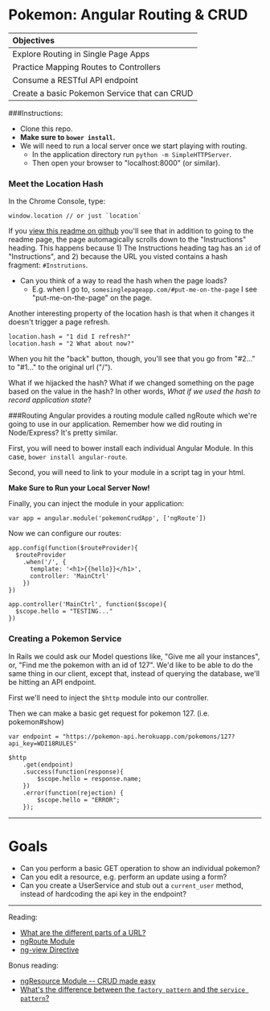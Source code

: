 # Pokemon: Angular Routing & CRUD

| **Objectives** |
| :---- |
| Explore Routing in Single Page Apps |
| Practice Mapping Routes to Controllers |
| Consume a RESTful API endpoint |
| Create a basic Pokemon Service that can CRUD |

###Instructions:
* Clone this repo.
* **Make sure to `bower install`.**
* We will need to run a local server once we start playing with routing.
    - In the application directory run `python -m SimpleHTTPServer`.
    - Then open your browser to "localhost:8000" (or similar).

### Meet the Location Hash
In the Chrome Console, type:
```
window.location // or just `location`
```

If you [view this readme on github]('/#Instructions') you'll see that in addition to going to the readme page, the page automagically scrolls down to the "Instructions" heading. This happens because 1) The Instructions heading tag has an `id` of "Instructions", and 2) because the URL you visted contains a hash fragment: `#Instrutions`.

* Can you think of a way to read the hash when the page loads?
    - E.g. when I go to, `somesinglepageapp.com/#put-me-on-the-page` I see "put-me-on-the-page" on the page.

Another interesting property of the location hash is that when it changes it doesn't trigger a page refresh.

```
location.hash = "1 did I refresh?"
location.hash = "2 What about now?"
```

When you hit the "back" button, though, you'll see that you go from "#2..." to "#1..." to the original url ("/").

What if we hijacked the hash? What if we changed something on the page based on the value in the hash? In other words, _What if we used the hash to record application state_?

###Routing
Angular provides a routing module called ngRoute which we're going to use in our application. Remember how we did routing in Node/Express? It's pretty similar.

First, you will need to bower install each individual Angular Module. In this case, `bower install angular-route`.

Second, you will need to link to your module in a script tag in your html.

**Make Sure to Run your Local Server Now!**

Finally, you can inject the module in your application:

```
var app = angular.module('pokemonCrudApp', ['ngRoute'])
```

Now we can configure our routes:

```
app.config(function($routeProvider){
  $routeProvider
    .when('/', {
      template: '<h1>{{hello}}</h1>',
      controller: 'MainCtrl'
    })
})

app.controller('MainCtrl', function($scope){
  $scope.hello = "TESTING..."
})
```


### Creating a Pokemon Service
In Rails we could ask our Model questions like, "Give me all your instances", or, "Find me the pokemon with an id of 127". We'd like to be able to do the same thing in our client, except that, instead of querying the database, we'll be hitting an API endpoint.

First we'll need to inject the `$http` module into our controller.

Then we can make a basic get request for pokemon 127. (i.e. pokemon#show)

```
var endpoint = "https://pokemon-api.herokuapp.com/pokemons/127?api_key=WDI18RULES"

$http
    .get(endpoint)
    .success(function(response){
        $scope.hello = response.name;
    })
    .error(function(rejection) {
        $scope.hello = "ERROR";
    });
```

---

# Goals
* Can you perform a basic GET operation to show an individual pokemon?
* Can you edit a resource, e.g. perform an update using a form?
* Can you create a UserService and stub out a `current_user` method, instead of hardcoding the api key in the endpoint?

---

Reading:
* [What are the different parts of a URL?](http://www.robdixoniii.com/anatomy-of-a-uri/)
* [ngRoute Module](https://docs.angularjs.org/api/ngRoute)
* [ng-view Directive](https://docs.angularjs.org/api/ngRoute/directive/ngView)

Bonus reading:
* [ngResource Module -- CRUD made easy](https://docs.angularjs.org/api/ngResource)
* [What's the difference between the `factory pattern` and the `service pattern`?](http://stackoverflow.com/a/20985702/3390061)
